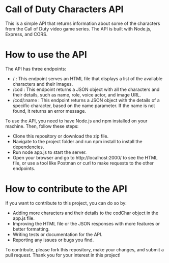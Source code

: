 # Call of Duty Characters API
This is a simple API that returns information about some of the characters from the Call of Duty video game series. The API is built with Node.js, Express, and CORS.

# How to use the API
The API has three endpoints:

  - / : This endpoint serves an HTML file that displays a list of the available characters and their images.
  - /cod : This endpoint returns a JSON object with all the characters and their details, such as name, role, voice actor, and image URL.
  - /cod/:name : This endpoint returns a JSON object with the details of a specific character, based on the name parameter. If the name is not found, it returns an error message.

To use the API, you need to have Node.js and npm installed on your machine. Then, follow these steps:

  - Clone this repository or download the zip file.
  - Navigate to the project folder and run npm install to install the dependencies.
  - Run node app.js to start the server.
  - Open your browser and go to http://localhost:2000/ to see the HTML file, or use a tool like Postman or curl to make requests to the other endpoints.

# How to contribute to the API
If you want to contribute to this project, you can do so by:

  - Adding more characters and their details to the codChar object in the app.js file.
  - Improving the HTML file or the JSON responses with more features or better formatting.
  - Writing tests or documentation for the API.
  - Reporting any issues or bugs you find.

To contribute, please fork this repository, make your changes, and submit a pull request. Thank you for your interest in this project!
